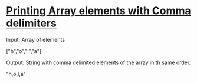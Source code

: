 # [Printing Array elements with Comma delimiters](https://www.codewars.com/kata/printing-array-elements-with-comma-delimiters "https://www.codewars.com/kata/56e2f59fb2ed128081001328")

Input: Array of elements

["h","o","l","a"]

Output: String with comma delimited elements of the array in th same order.

"h,o,l,a"